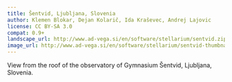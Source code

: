 ```yaml
---
title: Šentvid, Ljubljana, Slovenia
author: Klemen Blokar, Dejan Kolarič, Ida Kraševec, Andrej Lajovic
license: CC BY-SA 3.0
compat: 0.9+
landscape_url: http://www.ad-vega.si/en/software/stellarium/sentvid.zip
image_url: http://www.ad-vega.si/en/software/stellarium/sentvid-thumbnail.png
---
```

View from the roof of the observatory of Gymnasium Šentvid, Ljubljana, Slovenia.
